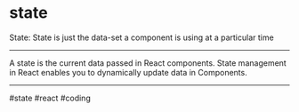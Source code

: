 # state
State: State is just the data-set a component is using at a particular time
***
A state is the current data passed in React components. State management in React enables you to dynamically update data in Components.
***

#state #react #coding 